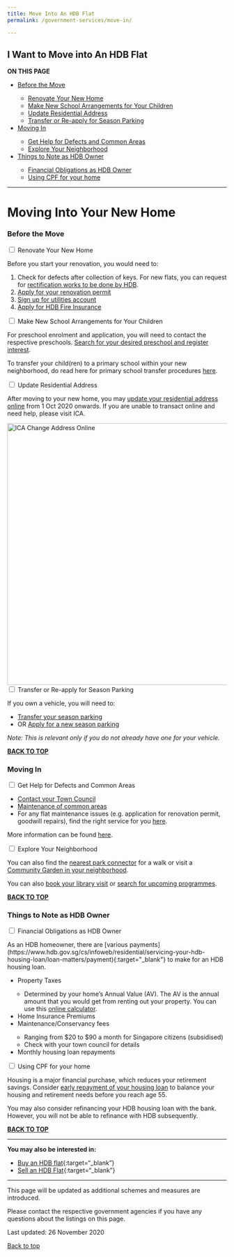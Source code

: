 ```yaml
---
title: Move Into An HDB Flat
permalink: /government-services/move-in/

---
```


## <a name="top"></a>I Want to Move into An HDB Flat

<div id="toc_container">
<p class="toc_title"><b>ON THIS PAGE</b></p>
<ul class="toc_list">
 <li><a href="#move">Before the Move</a></li>
  <ul>
    <li><a href="#renovate">Renovate Your New Home</a></li>
    <li><a href="#arrangement">Make New School Arrangements for Your Children</a></li>
    <li><a href="#address">Update Residential Address</a></li>
    <li><a href="#park">Transfer or Re-apply for Season Parking</a></li>
  </ul>
<li><a href="#plan">Moving In</a></li>
  <ul>
    <li><a href="#help">Get Help for Defects and Common Areas</a></li>
    <li><a href="#explore">Explore Your Neighborhood</a></li>
  </ul>
<li><a href="#tips">Things to Note as HDB Owner</a></li>
  <ul>
    <li><a href="#financial">Financial Obligations as HDB Owner</a></li>
    <li><a href="#cpf">Using CPF for your home</a></li>
  </ul>  
</ul>
</div>

---------------------------------------

# Moving Into Your New Home

### <a name="move"></a>Before the Move

<div class="accordion">
  <div class="tabs">
 <div class="tab">
      <input type="checkbox" id="renovate">
      <label class="tab-label" for="renovate">Renovate Your New Home</label>
      <div class="tab-content">
      <p>Before you start your renovation, you would need to:</p>
      <ol>
        <li> Check for defects after collection of keys. For new flats, you can request for <a href="https://www.hdb.gov.sg/cs/infoweb/residential/living-in-an-hdb-flat/moving-in/rectification-work-for-new-flats" target="_blank">rectification works to be done by HDB</a>.</li>   
        <li> <a href="https://hdb.gov.sg/cs/infoweb/residential/living-in-an-hdb-flat/renovation/applying-for-approval" target="_blank">Apply for your renovation permit</a> </li>
        <li> <a href="https://www.spgroup.com.sg/home" target="_blank">Sign up for utilities account</a></li>     
        <li> <a target="_blank" href="https://www.hdb.gov.sg/cs/infoweb/residential/living-in-an-hdb-flat/fire-insurance">Apply for HDB Fire Insurance</a></li>
      </ol>
    </div>
  </div>
   <div class="tab">
      <input type="checkbox" id="arrangement">
      <label class="tab-label" for="arrangement">Make New School Arrangements for Your Children</label>
      <div class="tab-content">
      <p>For preschool enrolment and application, you will need to contact the respective preschools. <a href="https://cms.ecda.gov.sg/prweb/IAC/zGwoaxwY6Bz0rcpuMWgTMg%5B%5B*/!STANDARD" target="_blank">Search for your desired preschool and register interest</a>.</p>
      <p>To transfer your child(ren) to a primary school within your new neighborhood, do read here for primary school transfer procedures <a href="https://beta.moe.gov.sg/primary/transfers/" target="_blank">here</a>.</p>
    </div>
  </div>
     <div class="tab">
      <input type="checkbox" id="address">
      <label class="tab-label" for="address">Update Residential Address</label>
      <div class="tab-content">
      <p>After moving to your new home, you may <a href="https://www.ica.gov.sg/documents/ic/update_residential_address" target="_blank">update your residential address online</a> from 1 Oct 2020 onwards. If you are unable to transact online and need help, please visit ICA.</p>
      <a target="_blank" href="https://www.ica.gov.sg/eservicesandforms/ecoa">
        <img src="https://www.ica.gov.sg/images/default-source/ica-images/contents/change-of-address-procedure.png?sfvrsn=2aca00c_4" alt="ICA Change Address Online" style="width:600px"></a>
      </div>
    </div>
         <div class="tab">
      <input type="checkbox" id="park">
      <label class="tab-label" for="park">Transfer or Re-apply for Season Parking</label>
      <div class="tab-content">
      <p>If you own a vehicle, you will need to:</p>
      <ul>
      <li> <a target="_blank" href="https://services2.hdb.gov.sg/webapp/BN22PPORTALWeb/eTransfer/BN22TransferNavigation.jsp">Transfer your season parking</a></li>
      <li> OR <a target="_blank" href="https://services2.hdb.gov.sg/webapp/BN22PPORTALWeb/eApplication/BN22PApplicationTerms.jsp">Apply for a new season parking</a></li>
    </ul>
      <p><em>Note: This is relevant only if you do not already have one for your vehicle.</em></p>
    </div>
  </div>
</div>
</div>

[**BACK TO TOP**](#top)


### <a name="plan"></a>Moving In

<div class="accordion">
  <div class="tabs">
 <div class="tab">
      <input type="checkbox" id="help">
      <label class="tab-label" for="help">Get Help for Defects and Common Areas</label>
      <div class="tab-content">
        <ul>
      <li> <a target="_blank" href="https://www.hdb.gov.sg/cs/infoweb/contact-us?anchor=towncouncil">Contact your Town Council</a></li>
      <li> <a target="_blank" href="https://www.hdb.gov.sg/cs/infoweb/residential/living-in-an-hdb-flat/home-maintenance/function-of-hdb-branches-and-town-councils">Maintenance of common areas</a></li>
      <li> For any flat maintenance issues (e.g. application for renovation permit, goodwill repairs), find the right service for you <a href="https://www.hdb.gov.sg/cs/infoweb/residential/living-in-an-hdb-flat/home-maintenance/professional-help-and-contractors/minor-repairs" target="_blank">here</a>.</li>
      </ul>
      <p>More information can be found <a href="https://www.hdb.gov.sg/cs/infoweb/residential/living-in-an-hdb-flat/home-maintenance" target="_blank">here</a>.</p>
    </div>
  </div>
   <div class="tab">
      <input type="checkbox" id="explore">
      <label class="tab-label" for="explore">Explore Your Neighborhood</label>
      <div class="tab-content">
      <p>You can also find the <a target="_blank" href="https://www.nparks.gov.sg/gardens-parks-and-nature/park-connector-network">nearest park connector</a> for a walk or visit a <a target="_blank" href="https://www.nparks.gov.sg/gardening/community-gardens/visit-a-community-garden">Community Garden in your neighborhood</a>.</p>
      <p>You can also <a target="_blank" href="https://nlb.appointeze.com/online">book your library visit</a> or <a href="https://www.nlb.gov.sg/golibrary2/c/30307529/" target="_blank"> search for upcoming programmes</a>.</p>
    </div>
  </div>
</div>
</div>

[**BACK TO TOP**](#top)


### <a name="tips"></a>Things to Note as HDB Owner

<div class="accordion">
  <div class="tabs">
 <div class="tab">
      <input type="checkbox" id="financial">
      <label class="tab-label" for="financial">Financial Obligations as HDB Owner</label>
      <div class="tab-content">
      <p>As an HDB homeowner, there are [various payments](https://www.hdb.gov.sg/cs/infoweb/residential/servicing-your-hdb-housing-loan/loan-matters/payment){:target="_blank"} to make for an HDB housing loan.</p>
      <ul>
      <li> Property Taxes</li>
      <ul style="padding-left: 15px;list-style-type:circle">
        <li>Determined by your home’s Annual Value (AV). The AV is the annual amount that you would get from renting out your property. You can use this <a target="_blank" href="https://www.iras.gov.sg/Tax%20Calculators/PT%20HDBNew/HDB.html">online calculator</a>.</li>
      </ul>
      <li> Home Insurance Premiums</li>
      <li> Maintenance/Conservancy fees </li>
      <ul style="padding-left: 15px;list-style-type:circle">
        <li> Ranging from $20 to $90 a month for Singapore citizens (subsidised)</li>
        <li> Check with your town council for details</li>
      </ul>
      <li> Monthly housing loan repayments </li>
    </ul>
</div>
</div>
 <div class="tab">
      <input type="checkbox" id="cpf">
      <label class="tab-label" for="cpf">Using CPF for your home</label>
      <div class="tab-content">
      <p>Housing is a major financial purchase, which reduces your retirement savings. Consider <a target="_blank" href="https://www.hdb.gov.sg/cs/infoweb/residential/servicing-your-hdb-housing-loan/cpf-rules-early-repayment">early repayment of your housing loan</a> to balance your housing and retirement needs before you reach age 55.</p>
      <p>You may also consider refinancing your HDB housing loan with the bank. However, you will not be able to refinance with HDB subsequently.</p>
    </div>
  </div>
</div>
</div>

[**BACK TO TOP**](#top)


---------------------------------------

**You may also be interested in:**
  - [Buy an HDB flat](/government-services/buy-hdb/){:target=“_blank”}
  - [Sell an HDB Flat](/government-services/sell-hdb/){:target=“_blank”}
  
---------------------------------------
This page will be updated as additional schemes and measures are introduced.

Please contact the respective government agencies if you have any questions about the listings on this page.  

Last updated: 26 November 2020
 
[Back to top](#top)
